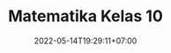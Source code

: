 ---
title: "Matematika Kelas 10"
date: 2022-05-14T19:29:11+07:00
draft: false
type: docs
weight: 10
---
